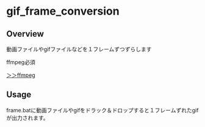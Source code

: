 # gif_frame_conversion

## Overview
動画ファイルやgifファイルなどを１フレームずつずらします

ffmpeg必須

[＞＞ffmpeg](https://ffmpeg.org/)

## Usage
 frame.batに動画ファイルやgifをドラック＆ドロップすると１フレームずれたgifが出力されます。
